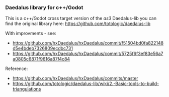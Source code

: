 ### Daedalus library for c++/Godot

This is a c++/Godot cross target version of the *as3* Daedalus-lib you can find the original library here: https://github.com/totologic/daedalus-lib


With improvments - see:
 - https://github.com/hxDaedalus/hxDaedalus/commit/f51504bd0fa822148d5e4bdeb7326809ecdbc731
 - https://github.com/hxDaedalus/hxDaedalus/commit/5725f6f3ef83e56a7a0805c6871f9616a87f4c84

Reference:
 * https://github.com/hxDaedalus/hxDaedalus/commits/master
 * https://github.com/totologic/daedalus-lib/wiki/2.-Basic-tools-to-build-triangulations
